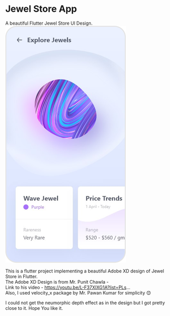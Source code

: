# Jewel Store App

  A beautiful Flutter Jewel Store UI Design.
![App Screenshot](images/Flutter_Jewel_Store_App_Screenshot.png)

This is a flutter project implementing a beautiful Adobe XD design of Jewel Store in Flutter.  
The Adobe XD Design is from Mr. Punit Chawla -   
Link to his video - https://youtu.be/L-F37XIXG1A?list=PLs...   
Also, I used velocity_x package by Mr. Pawan Kumar for simplicity 😊    

I could not get the neumorphic depth effect as in the design but I got pretty close to it.
Hope You like it.
